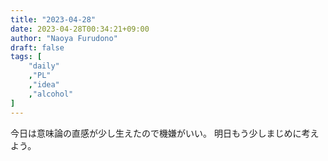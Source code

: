```yaml
---
title: "2023-04-28"
date: 2023-04-28T00:34:21+09:00
author: "Naoya Furudono"
draft: false
tags: [
    "daily"
    ,"PL"
    ,"idea"
    ,"alcohol"
]
---
```


今日は意味論の直感が少し生えたので機嫌がいい。
明日もう少しまじめに考えよう。

